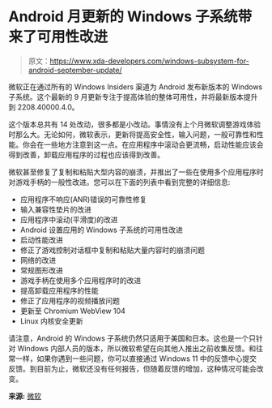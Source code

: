 # Android 月更新的 Windows 子系统带来了可用性改进

> 原文：<https://www.xda-developers.com/windows-subsystem-for-android-september-update/>

微软正在通过所有的 Windows Insiders 渠道为 Android 发布新版本的 Windows 子系统。这个最新的 9 月更新专注于提高体验的整体可用性，并将最新版本提升到 2208.40000.4.0。

这个版本总共有 14 处改动，很多都是小改动。事情没有上个月微软调整游戏体验时那么大。无论如何，微软表示，更新将提高安全性，输入问题，一般可靠性和性能。你会在一些地方注意到这一点。在应用程序中滚动会更流畅，启动性能应该会得到改善，卸载应用程序的过程也应该得到改善。

微软甚至修复了复制和粘贴大型内容的崩溃，并推出了一些在使用多个应用程序时对游戏手柄的一般性改进。您可以在下面的列表中看到完整的详细信息:

*   应用程序不响应(ANR)错误的可靠性修复
*   输入兼容性垫片的改进
*   应用程序中滚动(平滑度)的改进
*   Android 设置应用的 Windows 子系统的可用性改进
*   启动性能改进
*   修正了游戏控制对话框中复制和粘贴大量内容时的崩溃问题
*   网络的改进
*   常规图形改进
*   游戏手柄在使用多个应用程序时的改进
*   提高卸载应用程序的性能
*   修正了应用程序的视频播放问题
*   更新至 Chromium WebView 104
*   Linux 内核安全更新

请注意，Android 的 Windows 子系统仍然只适用于美国和日本。这也是一个只针对 Windows 内部人员的版本，所以微软希望在向其他人推出之前收集反馈。和往常一样，如果你遇到一些问题，你可以直接通过 Windows 11 中的反馈中心提交反馈。到目前为止，微软还没有任何报告，但随着反馈的增加，这种情况可能会改变。

**来源:** [微软](https://blogs.windows.com/windows-insider/2022/09/15/update-to-windows-subsystem-for-android-on-windows-11-september-2022/)